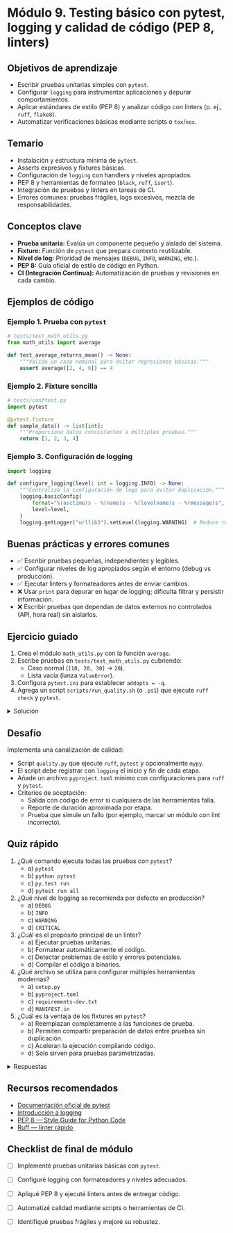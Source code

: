 # Módulo 9. Testing básico con pytest, logging y calidad de código (PEP 8, linters)

## Objetivos de aprendizaje

- Escribir pruebas unitarias simples con `pytest`.
- Configurar `logging` para instrumentar aplicaciones y depurar comportamientos.
- Aplicar estándares de estilo (PEP 8) y analizar código con linters (p. ej., `ruff`, `flake8`).
- Automatizar verificaciones básicas mediante scripts o `tox`/`nox`.

## Temario

- Instalación y estructura mínima de `pytest`.
- Asserts expresivos y fixtures básicas.
- Configuración de `logging` con handlers y niveles apropiados.
- PEP 8 y herramientas de formateo (`black`, `ruff`, `isort`).
- Integración de pruebas y linters en tareas de CI.
- Errores comunes: pruebas frágiles, logs excesivos, mezcla de responsabilidades.

## Conceptos clave

- **Prueba unitaria:** Evalúa un componente pequeño y aislado del sistema.
- **Fixture:** Función de `pytest` que prepara contexto reutilizable.
- **Nivel de log:** Prioridad de mensajes (`DEBUG`, `INFO`, `WARNING`, etc.).
- **PEP 8:** Guía oficial de estilo de código en Python.
- **CI (Integración Continua):** Automatización de pruebas y revisiones en cada cambio.

## Ejemplos de código

### Ejemplo 1. Prueba con `pytest`

```python
# tests/test_math_utils.py
from math_utils import average

def test_average_returns_mean() -> None:
    """Valida un caso nominal para evitar regresiones básicas."""
    assert average([2, 4, 6]) == 4
```

### Ejemplo 2. Fixture sencilla

```python
# tests/conftest.py
import pytest

@pytest.fixture
def sample_data() -> list[int]:
    """Proporciona datos consistentes a múltiples pruebas."""
    return [1, 2, 3, 4]
```

### Ejemplo 3. Configuración de logging

```python
import logging

def configure_logging(level: int = logging.INFO) -> None:
    """Centraliza la configuración de logs para evitar duplicación."""
    logging.basicConfig(
        format="%(asctime)s - %(name)s - %(levelname)s - %(message)s",
        level=level,
    )
    logging.getLogger("urllib3").setLevel(logging.WARNING)  # Reduce ruido de dependencias.
```

## Buenas prácticas y errores comunes

- ✅ Escribir pruebas pequeñas, independientes y legibles.
- ✅ Configurar niveles de log apropiados según el entorno (debug vs producción).
- ✅ Ejecutar linters y formateadores antes de enviar cambios.
- ❌ Usar `print` para depurar en lugar de logging; dificulta filtrar y persistir información.
- ❌ Escribir pruebas que dependan de datos externos no controlados (API, hora real) sin aislarlos.

## Ejercicio guiado

1. Crea el módulo `math_utils.py` con la función `average`.
2. Escribe pruebas en `tests/test_math_utils.py` cubriendo:
   - Caso normal (`[10, 20, 30]` → `20`).
   - Lista vacía (lanza `ValueError`).
3. Configura `pytest.ini` para establecer `addopts = -q`.
4. Agrega un script `scripts/run_quality.sh` (o `.ps1`) que ejecute `ruff check` y `pytest`.

<details><summary>Solución</summary>

```python
# math_utils.py
from __future__ import annotations

def average(values: list[float]) -> float:
    if not values:
        raise ValueError("La lista de valores no puede estar vacía.")
    return sum(values) / len(values)
```

```python
# tests/test_math_utils.py
import pytest

from math_utils import average

def test_average_nominal() -> None:
    assert average([10, 20, 30]) == 20

def test_average_raises_for_empty_list() -> None:
    with pytest.raises(ValueError):
        average([])
```

```ini
# pytest.ini
[pytest]
addopts = -q
```

</details>

## Desafío

Implementa una canalización de calidad:

- Script `quality.py` que ejecute `ruff`, `pytest` y opcionalmente `mypy`.
- El script debe registrar con `logging` el inicio y fin de cada etapa.
- Añade un archivo `pyproject.toml` mínimo con configuraciones para `ruff` y `pytest`.
- Criterios de aceptación:
  - Salida con código de error si cualquiera de las herramientas falla.
  - Reporte de duración aproximada por etapa.
  - Prueba que simule un fallo (por ejemplo, marcar un módulo con lint incorrecto).

## Quiz rápido

1. ¿Qué comando ejecuta todas las pruebas con `pytest`?
   - a) `pytest`
   - b) `python pytest`
   - c) `py.test run`
   - d) `pytest run all`
2. ¿Qué nivel de logging se recomienda por defecto en producción?
   - a) `DEBUG`
   - b) `INFO`
   - c) `WARNING`
   - d) `CRITICAL`
3. ¿Cuál es el propósito principal de un linter?
   - a) Ejecutar pruebas unitarias.
   - b) Formatear automáticamente el código.
   - c) Detectar problemas de estilo y errores potenciales.
   - d) Compilar el código a binarios.
4. ¿Qué archivo se utiliza para configurar múltiples herramientas modernas?
   - a) `setup.py`
   - b) `pyproject.toml`
   - c) `requirements-dev.txt`
   - d) `MANIFEST.in`
5. ¿Cuál es la ventaja de los fixtures en `pytest`?
   - a) Reemplazan completamente a las funciones de prueba.
   - b) Permiten compartir preparación de datos entre pruebas sin duplicación.
   - c) Aceleran la ejecución compilando código.
   - d) Solo sirven para pruebas parametrizadas.

<details><summary>Respuestas</summary>
1. a  
2. c  
3. c  
4. b  
5. b
</details>

## Recursos recomendados

- [Documentación oficial de pytest](https://docs.pytest.org/en/stable/)
- [Introducción a logging](https://docs.python.org/3/howto/logging.html)
- [PEP 8 — Style Guide for Python Code](https://peps.python.org/pep-0008/)
- [Ruff — linter rápido](https://docs.astral.sh/ruff/)

## Checklist de final de módulo

- [ ] Implementé pruebas unitarias básicas con `pytest`.
- [ ] Configuré logging con formateadores y niveles adecuados.
- [ ] Apliqué PEP 8 y ejecuté linters antes de entregar código.
- [ ] Automatizé calidad mediante scripts o herramientas de CI.
- [ ] Identifiqué pruebas frágiles y mejoré su robustez.

